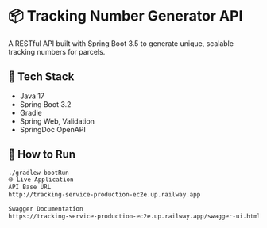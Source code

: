 # 📦 Tracking Number Generator API

A RESTful API built with Spring Boot 3.5 to generate unique, scalable tracking numbers for parcels.

## 🔧 Tech Stack
- Java 17
- Spring Boot 3.2
- Gradle
- Spring Web, Validation
- SpringDoc OpenAPI


## 🚀 How to Run

```bash
./gradlew bootRun
🌐 Live Application
API Base URL
http://tracking-service-production-ec2e.up.railway.app

Swagger Documentation
https://tracking-service-production-ec2e.up.railway.app/swagger-ui.html
